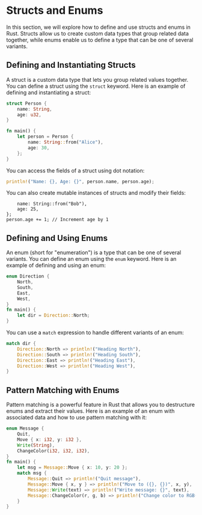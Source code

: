 # Structs and Enums
In this section, we will explore how to define and use structs and enums in Rust. Structs allow us to create custom data types that group related data together, while enums enable us to define a type that can be one of several variants.

## Defining and Instantiating Structs
A struct is a custom data type that lets you group related values together. You can define a struct using the `struct` keyword. Here is an example of defining and instantiating a struct:
```rust 
struct Person {
    name: String,
    age: u32,
}

fn main() {
    let person = Person {
        name: String::from("Alice"),
        age: 30,
    };
}
```

You can access the fields of a struct using dot notation:
```rust
println!("Name: {}, Age: {}", person.name, person.age);
```

You can also create mutable instances of structs and modify their fields:
```rustlet mut person = Person {
    name: String::from("Bob"),
    age: 25,
};
person.age += 1; // Increment age by 1
```
## Defining and Using Enums
An enum (short for "enumeration") is a type that can be one of several variants. You can define an enum using the `enum` keyword. Here is an example of defining and using an enum:
```rust
enum Direction {
    North,
    South,
    East,
    West,
}
fn main() {
    let dir = Direction::North;
}
```
You can use a `match` expression to handle different variants of an enum:
```rust
match dir {
    Direction::North => println!("Heading North"),
    Direction::South => println!("Heading South"),
    Direction::East => println!("Heading East"),
    Direction::West => println!("Heading West"),
}
```
## Pattern Matching with Enums
Pattern matching is a powerful feature in Rust that allows you to destructure enums and extract their values. Here is an example of an enum with associated data and how to use pattern matching with it:
```rust
enum Message {
    Quit,
    Move { x: i32, y: i32 },
    Write(String),
    ChangeColor(i32, i32, i32),
}
fn main() {
    let msg = Message::Move { x: 10, y: 20 };
    match msg {
        Message::Quit => println!("Quit message"),
        Message::Move { x, y } => println!("Move to ({}, {})", x, y),
        Message::Write(text) => println!("Write message: {}", text),
        Message::ChangeColor(r, g, b) => println!("Change color to RGB({}, {}, {})", r, g, b),
    }
}
```

